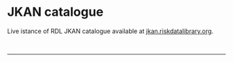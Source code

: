 # JKAN catalogue

Live istance of RDL JKAN catalogue available at [jkan.riskdatalibrary.org](https://jkan.riskdatalibrary.org).

<br><hr>
